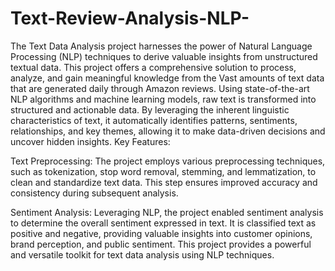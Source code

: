 # Text-Review-Analysis-NLP-
The Text Data Analysis project harnesses the power of Natural Language Processing (NLP) techniques to derive valuable insights from unstructured textual data.  This project offers a comprehensive solution to process, analyze, and gain meaningful knowledge from the  Vast amounts of text data that are generated daily through Amazon reviews. 
Using state-of-the-art NLP algorithms and machine learning models, raw text is transformed into structured and actionable data. By leveraging the inherent linguistic characteristics of text, it automatically identifies patterns, sentiments, relationships, and key themes, allowing it to make data-driven decisions and uncover hidden insights.
Key Features:

Text Preprocessing: The project employs various preprocessing techniques, such as tokenization, stop word removal, stemming, and lemmatization, to clean and standardize text data. This step ensures improved accuracy and consistency during subsequent analysis.

Sentiment Analysis: Leveraging NLP, the project enabled sentiment analysis to determine the overall sentiment expressed in text. It is classified text as positive and negative, providing valuable insights into customer opinions, brand perception, and public sentiment.
This project provides a powerful and versatile toolkit for text data analysis using NLP techniques.
